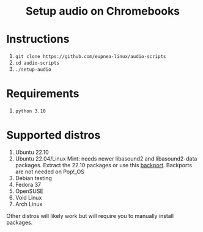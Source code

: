 <h1 align="center">Setup audio on Chromebooks</h1>

# Instructions
1. `git clone https://github.com/eupnea-linux/audio-scripts`
2. `cd audio-scripts`
3. `./setup-audio`

# Requirements
1. `python 3.10`

# Supported distros
1. Ubuntu 22.10 
2. Ubuntu 22.04/Linux Mint: needs newer libasound2 and libasound2-data packages. Extract the 22.10 packages or use this [backport](https://github.com/eupnea-linux/apt-repo/tree/gh-pages/debian_ubuntu/pool/main/liba/libasound2-eupnea). Backports are not needed on Pop!_OS
2. Debian testing
3. Fedora 37
4. OpenSUSE
5. Void Linux
6. Arch Linux

Other distros will likely work but will require you to manually install packages.
